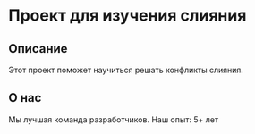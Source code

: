 # Проект для изучения слияния

## Описание

Этот проект поможет научиться решать конфликты слияния.
## О нас
Мы лучшая команда разработчиков.
Наш опыт: 5+ лет
